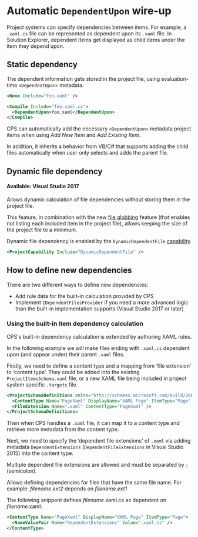 ﻿Automatic `DependentUpon` wire-up
===============================

Project systems can specify dependencies between items. For example, a `.xaml.cs` 
file can be represented as dependent upon its `.xaml` file.
In Solution Explorer, dependent items get displayed as child items under the item they depend upon. 

## Static dependency

The dependent information gets stored in the project file, using
evaluation-time `<DependentUpon>` metadata.

```xml
<None Include="foo.xaml" />

<Compile Include="foo.xaml.cs">
  <DependentUpon>foo.xaml</DependentUpon>
</Compile>
```

CPS can automatically add the necessary `<DependentUpon>` metadata 
project items when using _Add New Item_ and _Add Existing Item_.

In addition, it inherits a behavior from VB/C# that supports
adding the child files automatically when user only selects and adds the
parent file.

## Dynamic file dependency
#### Available: Visual Studio 2017

Allows dynamic calculation of file dependencies without storing them in the project file.

This feature, in combination with the new [file globbing](../overview/globbing_behavior.md) feature
(that enables not listing each included item in the project file),
allows keeping the size of the project file to a minimum.

Dynamic file dependency is enabled by the `DynamicDependentFile` [capability](../overview/about_project_capabilities.md).
```xml
<ProjectCapability Include="DynamicDependentFile" />
```

## How to define new dependencies

There are two different ways to define new dependencies:
- Add rule data for the built-in calculation provided by CPS
- Implement `IDependentFilesProvider` if you need a more advanced logic than the built-in implementation supports (Visual Studio 2017 or later)

### Using the built-in item dependency calculation

CPS's built-in dependency calculation is extended by authoring XAML rules.

In the following example we will make files ending with `.xaml.cs`
dependent upon (and appear under) their parent `.xaml` files.

Firstly, we need to define a content type and a mapping from ‘file
extension’ to ‘content type’. They could be added into the existing
`ProjectItemsSchema.xaml` file, or a new XAML file being included in project
system specific `.targets` file.

```xml
<ProjectSchemaDefinitions xmlns="http://schemas.microsoft.com/build/2009/properties">
  <ContentType Name="PageXaml" DisplayName="XAML Page" ItemType="Page" />
  <FileExtension Name=".xaml" ContentType="PageXaml" />
</ProjectSchemaDefinitions>
```

Then when CPS handles a `.xaml` file, it can map it to a content type
and retrieve more metadata from the content type.

Next, we need to specify the ‘dependent file extensions’ of `.xaml` via adding metadata
`DependentExtensions` (`DependentFileExtensions` in Visual Studio 2015) into the content type.

Multiple dependent file extensions are allowed and must be separated by `;` (semicolon).

Allows defining dependencies for files that have the same file name. For example:
*filename*.*ext2* depends on *filename*.*ext1*

The following snippent defines *filename*.xaml.cs as dependent on *filename*.xaml:

```xml
<ContentType Name="PageXaml" DisplayName="XAML Page" ItemType="Page">
  <NameValuePair Name="DependentExtensions" Value=".xaml.cs" />
</ContentType>
```
